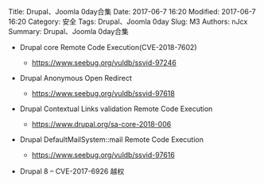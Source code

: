 Title: Drupal、Joomla 0day合集
Date: 2017-06-7 16:20
Modified: 2017-06-7 16:20
Category: 安全
Tags:  Drupal、Joomla 0day
Slug: M3
Authors: nJcx
Summary: Drupal、Joomla 0day合集


- Drupal core Remote Code Execution(CVE-2018-7602)
	- https://www.seebug.org/vuldb/ssvid-97246

- Drupal Anonymous Open Redirect
	- https://www.seebug.org/vuldb/ssvid-97618

- Drupal Contextual Links validation Remote Code Execution
	- https://www.drupal.org/sa-core-2018-006

- Drupal DefaultMailSystem::mail Remote Code Execution
	- https://www.seebug.org/vuldb/ssvid-97616


- Drupal 8 – CVE-2017-6926 越权
